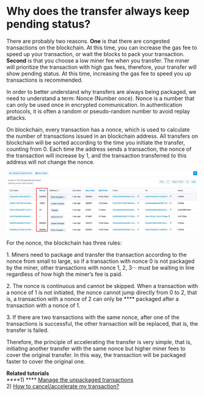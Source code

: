 # Why does the transfer always keep pending status?

There are probably two reasons. **One** is that there are congested transactions on the blockchain. At this time, you can increase the gas fee to speed up your transaction, or wait the blocks to pack your transaction. **Second** is that you choose a low miner fee when you transfer. The miner will prioritize the transaction with high gas fees, therefore, your transfer will show pending status. At this time, increasing the gas fee to speed you up transactions is recommended.&#x20;

In order to better understand why transfers are always being packaged, we need to understand a term: Nonce (Number once). Nonce is a number that can only be used once in encrypted communication. In authentication protocols, it is often a random or pseudo-random number to avoid replay attacks.&#x20;

On blockchain, every transaction has a nonce, which is used to calculate the number of transactions issued in an blockchain address. All transfers on blockchain will be sorted according to the time you initiate the transfer, counting from 0. Each time the address sends a transaction, the nonce of the transaction will increase by 1, and the transaction transferred to this address will not change the nonce.

![](../../.gitbook/assets/nonce-zhi-.jpeg)

For the nonce, the blockchain has three rules:&#x20;

1\. Miners need to package and transfer the transaction according to the nonce from small to large, so if a transaction with nonce 0 is not packaged by the miner, other transactions with nonce 1, 2, 3··· must be waiting in line regardless of how high the miner’s fee is paid.&#x20;

2\. The nonce is continuous and cannot be skipped. When a transaction with a nonce of 1 is not initiated, the nonce cannot jump directly from 0 to 2, that is, a transaction with a nonce of 2 can only be **** packaged after a transaction with a nonce of 1.&#x20;

3\. If there are two transactions with the same nonce, after one of the transactions is successful, the other transaction will be replaced, that is, the transfer is failed.&#x20;

Therefore, the principle of accelerating the transfer is very simple, that is, initiating another transfer with the same nonce but higher miner fees to cover the original transfer. In this way, the transaction will be packaged faster to cover the original one.



**Related tutorials**\
****1) **** [Manage the unpackaged transactions](https://tphelp.gitbook.io/en/faq-en/eth-wallet/unpackaged)\
2\) [How to cancel/accelerate my transaction?](https://tphelp.gitbook.io/en/transfer-tutorial/how-to-cancel-or-accelerate-my-transaction)
